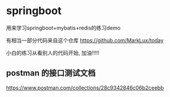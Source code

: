 # springboot
用来学习springboot+mybatis+redis的练习demo

有相当一部分代码来自这个仓库 https://github.com/MarkLux/today

小白的练习从看别人的代码开始, 加油!!!!!

## postman 的接口测试文档
https://www.postman.com/collections/28c9342846c06b2ceebb
